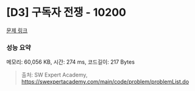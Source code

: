 # [D3] 구독자 전쟁 - 10200 

[문제 링크](https://swexpertacademy.com/main/code/problem/problemDetail.do?contestProbId=AXMCXV_qVgkDFAWv) 

### 성능 요약

메모리: 60,056 KB, 시간: 274 ms, 코드길이: 217 Bytes



> 출처: SW Expert Academy, https://swexpertacademy.com/main/code/problem/problemList.do